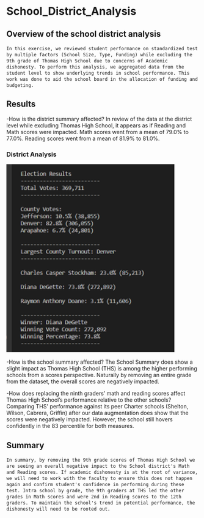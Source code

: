 # School_District_Analysis

## Overview of the school district analysis
    In this exercise, we reviewed student performance on standardized test by multiple factors (School Size, Type, Funding) while excluding the 9th grade of Thomas High School due to concerns of Academic dishonesty. To perform this analysis, we aggregated data from the student level to show underlying trends in school performance. This work was done to aid the school board in the allocation of funding and budgeting. 

## Results
-How is the district summary affected?
    In review of the data at the district level while excluding Thomas High School, it appears as if Reading and Math scores were impacted. Math scores went from a mean of 79.0% to 77.0%. Reading scores went from a mean of 81.9% to 81.0%.  

### District Analysis
![Audit Findings](https://github.com/taxcollecter/Election_Analysis/blob/6595bb630f550a02d1c3399a880a7625d0fc3b67/Resources/Election_output.png)
 

-How is the school summary affected?
    The School Summary does show a slight impact as Thomas High School (THS) is among the higher performing schools from a scores perspective. Naturally by removing an entire grade from the dataset, the overall scores are negatively impacted.

-How does replacing the ninth graders’ math and reading scores affect Thomas High School’s performance relative to the other schools?
        Comparing THS' performance against its peer Charter schools (Shelton, Wilson, Cabrera, Griffin) after our data augmentation does show that the scores were negatively impacted. However, the school still hovers confidently in the 83 percentile for both measures. 

## Summary
    In summary, by removing the 9th grade scores of Thomas High School we are seeing an overall negative impact to the School district's Math and Reading scores. If academic dishonesty is at the root of variance, we will need to work with the faculty to ensure this does not happen again and confirm student's confidence in performing during these test. Intra school by grade, the 9th graders at THS led the other grades in Math scores and were 2nd in Reading scores to the 12th graders. To maintain the school's trend in potential performance, the dishonesty will need to be rooted out. 

